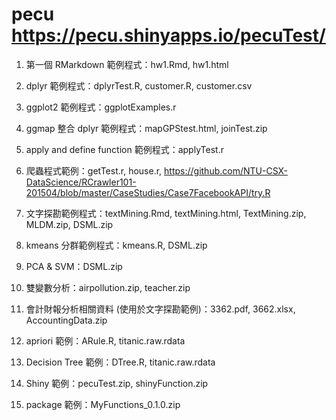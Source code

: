 # pecu https://pecu.shinyapps.io/pecuTest/

1. 第一個 RMarkdown 範例程式：hw1.Rmd, hw1.html

2. dplyr 範例程式：dplyrTest.R, customer.R, customer.csv

3. ggplot2 範例程式：ggplotExamples.r

4. ggmap 整合 dplyr 範例程式：mapGPStest.html, joinTest.zip

5. apply and define function 範例程式：applyTest.r

6. 爬蟲程式範例：getTest.r, house.r, https://github.com/NTU-CSX-DataScience/RCrawler101-201504/blob/master/CaseStudies/Case7FacebookAPI/try.R

7. 文字探勘範例程式：textMining.Rmd, textMining.html, TextMining.zip, MLDM.zip, DSML.zip

8. kmeans 分群範例程式：kmeans.R, DSML.zip

9. PCA & SVM：DSML.zip

10. 雙變數分析：airpollution.zip, teacher.zip

11. 會計財報分析相關資料 (使用於文字探勘範例)：3362.pdf, 3662.xlsx, AccountingData.zip

12. apriori 範例：ARule.R, titanic.raw.rdata

13. Decision Tree 範例：DTree.R, titanic.raw.rdata

14. Shiny 範例：pecuTest.zip, shinyFunction.zip

15. package 範例：MyFunctions_0.1.0.zip
